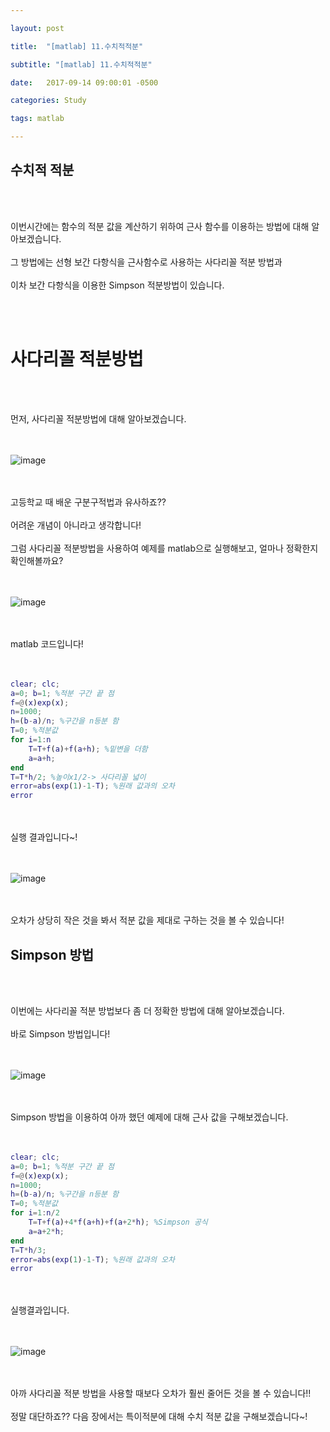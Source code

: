 ```yaml
---

layout: post

title:  "[matlab] 11.수치적적분"

subtitle: "[matlab] 11.수치적적분"

date:   2017-09-14 09:00:01 -0500

categories: Study

tags: matlab

---
```


## 수치적 적분

<br>
<br>

이번시간에는 함수의 적분 값을 계산하기 위하여 근사 함수를 이용하는 방법에 대해 알아보겠습니다.
<br>
<br>
그 방법에는 선형 보간 다항식을 근사함수로 사용하는 사다리꼴 적분 방법과
<br>
<br>
이차 보간 다항식을 이용한 Simpson 적분방법이 있습니다.

<br>
<br>

# 사다리꼴 적분방법

<br>
<br>

먼저, 사다리꼴 적분방법에 대해 알아보겠습니다.
<br>
<br>
<br>

![image](/image/matlab_img/matlab_66.png)

<br>
<br>
고등학교 때 배운 구분구적법과 유사하죠??
<br>
<br>
어려운 개념이 아니라고 생각합니다!
<br>
<br>
그럼 사다리꼴 적분방법을 사용하여 예제를 matlab으로 실행해보고, 얼마나 정확한지 확인해볼까요?
<br>
<br>
<br>

![image](/image/matlab_img/matlab_67.png)

<br>
<br>
matlab 코드입니다!
<br>
<br>
<br>

```matlab
clear; clc;
a=0; b=1; %적분 구간 끝 점
f=@(x)exp(x);
n=1000; 
h=(b-a)/n; %구간을 n등분 함
T=0; %적분값
for i=1:n
    T=T+f(a)+f(a+h); %밑변을 더함
    a=a+h;
end
T=T*h/2; %높이x1/2-> 사다리꼴 넓이
error=abs(exp(1)-1-T); %원래 값과의 오차
error
```

<br>
<br>
실행 결과입니다~!
<br>
<br>
<br>

![image](/image/matlab_img/matlab_68.png)

<br>
<br>
오차가 상당히 작은 것을 봐서 적분 값을 제대로 구하는 것을 볼 수 있습니다!

## Simpson 방법

<br>
<br>

이번에는 사다리꼴 적분 방법보다 좀 더 정확한 방법에 대해 알아보겠습니다.
<br>
<br>
바로 Simpson 방법입니다!
<br>
<br>
<br>

![image](/image/matlab_img/matlab_69.png)

<br>
<br>
Simpson 방법을 이용하여 아까 했던 예제에 대해 근사 값을 구해보겠습니다.
<br>
<br>
<br>

```matlab
clear; clc;
a=0; b=1; %적분 구간 끝 점
f=@(x)exp(x);
n=1000; 
h=(b-a)/n; %구간을 n등분 함
T=0; %적분값
for i=1:n/2
    T=T+f(a)+4*f(a+h)+f(a+2*h); %Simpson 공식
    a=a+2*h;
end
T=T*h/3; 
error=abs(exp(1)-1-T); %원래 값과의 오차
error
```

<br>
<br>
실행결과입니다.
<br>
<br>
<br>

![image](/image/matlab_img/matlab_70.png)

<br>
<br>
아까 사다리꼴 적분 방법을 사용할 때보다 오차가 훨씬 줄어든 것을 볼 수 있습니다!!
<br>
<br>
정말 대단하죠?? 다음 장에서는 특이적분에 대해 수치 적분 값을 구해보겠습니다~!

<br>
<br>



